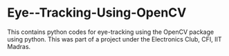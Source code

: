 # Eye--Tracking-Using-OpenCV
This contains python codes for eye-tracking using the OpenCV package using python.
This was part of a project under the Electronics Club, CFI, IIT Madras.
